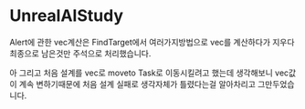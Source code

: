 # UnrealAIStudy

Alert에 관한 vec계산은 FindTarget에서 여러가지방법으로  vec를 계산하다가 지우다 최종으로 남은것만 주석으로 처리했습니다.

아 그리고 처음 설계를 vec로 moveto Task로 이동시킬려고 했는데 생각해보니 vec값이 계속 변하기때문에 처음 설계 실패로 생각자체가 틀렸다는걸 알아차리고 그만두었습니다.
